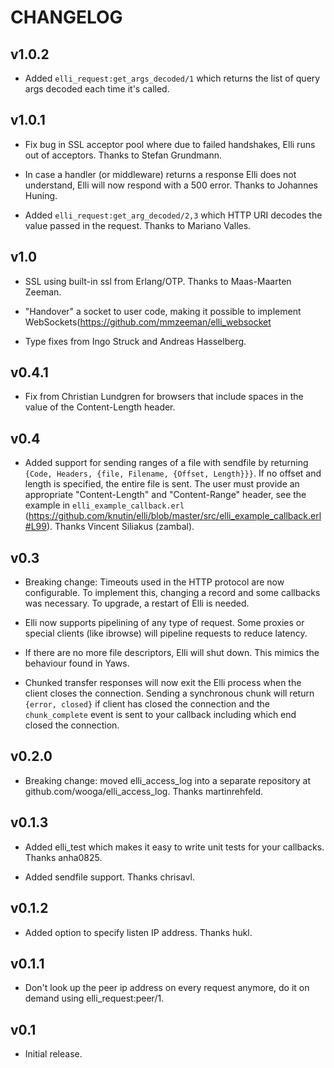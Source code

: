 # CHANGELOG

## v1.0.2

 * Added `elli_request:get_args_decoded/1` which returns the list of
   query args decoded each time it's called.


## v1.0.1

 * Fix bug in SSL acceptor pool where due to failed handshakes, Elli
   runs out of acceptors. Thanks to Stefan Grundmann.

 * In case a handler (or middleware) returns a response Elli does not
   understand, Elli will now respond with a 500 error. Thanks to
   Johannes Huning.

 * Added `elli_request:get_arg_decoded/2,3` which HTTP URI decodes the
   value passed in the request. Thanks to Mariano Valles.

## v1.0

 * SSL using built-in ssl from Erlang/OTP. Thanks to Maas-Maarten Zeeman.

 * "Handover" a socket to user code, making it possible to implement
   WebSockets(https://github.com/mmzeeman/elli_websocket

 * Type fixes from Ingo Struck and Andreas Hasselberg.

## v0.4.1

 * Fix from Christian Lundgren for browsers that include spaces in the
   value of the Content-Length header.

## v0.4

 * Added support for sending ranges of a file with sendfile by
   returning `{Code, Headers, {file, Filename, {Offset, Length}}}`. If
   no offset and length is specified, the entire file is sent. The
   user must provide an appropriate "Content-Length" and
   "Content-Range" header, see the example in
   `elli_example_callback.erl`
   (https://github.com/knutin/elli/blob/master/src/elli_example_callback.erl#L99). Thanks
   Vincent Siliakus (zambal).


## v0.3

 * Breaking change: Timeouts used in the HTTP protocol are now
   configurable. To implement this, changing a record and some
   callbacks was necessary. To upgrade, a restart of Elli is needed.

 * Elli now supports pipelining of any type of request. Some proxies
   or special clients (like ibrowse) will pipeline requests to reduce
   latency.

 * If there are no more file descriptors, Elli will shut down. This
   mimics the behaviour found in Yaws.

 * Chunked transfer responses will now exit the Elli process when the
   client closes the connection. Sending a synchronous chunk will
   return `{error, closed}` if client has closed the connection and
   the `chunk_complete` event is sent to your callback including which
   end closed the connection.

## v0.2.0

 * Breaking change: moved elli_access_log into a separate repository
   at github.com/wooga/elli_access_log. Thanks martinrehfeld.

## v0.1.3

 * Added elli_test which makes it easy to write unit tests for your
   callbacks. Thanks anha0825.

 * Added sendfile support. Thanks chrisavl.

## v0.1.2

 * Added option to specify listen IP address. Thanks hukl.

## v0.1.1

 * Don't look up the peer ip address on every request anymore, do it
   on demand using elli_request:peer/1.

## v0.1

 * Initial release.
